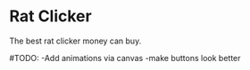 # Rat Clicker
The best rat clicker money can buy.

#TODO:
-Add animations via canvas
-make buttons look better